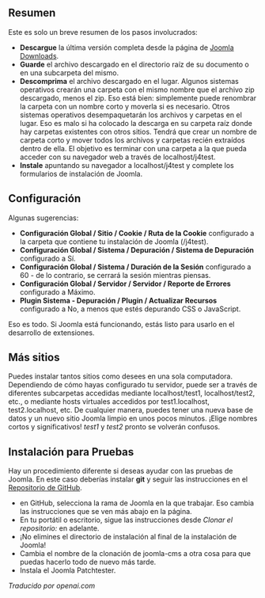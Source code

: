 <!-- Filename: J4.x:Developer:_Required_Software / Display title: Instalar Joomla -->

## Resumen

Este es solo un breve resumen de los pasos involucrados:

- **Descargue** la última versión completa desde la página de [Joomla Downloads](https://downloads.joomla.org/).
- **Guarde** el archivo descargado en el directorio raíz de su documento o en una subcarpeta del mismo.
- **Descomprima** el archivo descargado en el lugar. Algunos sistemas operativos crearán una carpeta con el mismo nombre que el archivo zip descargado, menos el zip. Eso está bien: simplemente puede renombrar la carpeta con un nombre corto y moverla si es necesario. Otros sistemas operativos desempaquetarán los archivos y carpetas en el lugar. Eso es malo si ha colocado la descarga en su carpeta raíz donde hay carpetas existentes con otros sitios. Tendrá que crear un nombre de carpeta corto y mover todos los archivos y carpetas recién extraídos dentro de ella. El objetivo es terminar con una carpeta a la que pueda acceder con su navegador web a través de localhost/j4test.
- **Instale** apuntando su navegador a localhost/j4test y complete los formularios de instalación de Joomla.

## Configuración

Algunas sugerencias:

- **Configuración Global / Sitio / Cookie / Ruta de la Cookie** configurado a la carpeta que contiene tu instalación de Joomla (/j4test).
- **Configuración Global / Sistema / Depuración / Sistema de Depuración** configurado a Sí.
- **Configuración Global / Sistema / Duración de la Sesión** configurado a 60 - de lo contrario, se cerrará la sesión mientras piensas.
- **Configuración Global / Servidor / Servidor / Reporte de Errores** configurado a Máximo.
- **Plugin Sistema - Depuración / Plugin / Actualizar Recursos** configurado a No, a menos que estés depurando CSS o JavaScript.

Eso es todo. Si Joomla está funcionando, estás listo para usarlo en el desarrollo de extensiones.

## Más sitios

Puedes instalar tantos sitios como desees en una sola computadora. Dependiendo de cómo hayas configurado tu servidor, puede ser a través de diferentes subcarpetas accedidas mediante localhost/test1, localhost/test2, etc., o mediante hosts virtuales accedidos por test1.localhost, test2.localhost, etc. De cualquier manera, puedes tener una nueva base de datos y un nuevo sitio Joomla limpio en unos pocos minutos. ¡Elige nombres cortos y significativos! *test1* y *test2* pronto se volverán confusos.

## Instalación para Pruebas

Hay un procedimiento diferente si deseas ayudar con las pruebas de Joomla. En este caso deberías instalar **git** y seguir las instrucciones en el [Repositorio de GitHub](https://github.com/joomla/joomla-cms).

- en GitHub, selecciona la rama de Joomla en la que trabajar. Eso cambia las instrucciones que se ven más abajo en la página.
- En tu portátil o escritorio, sigue las instrucciones desde *Clonar el repositorio:* en adelante.
- ¡No elimines el directorio de instalación al final de la instalación de Joomla!
- Cambia el nombre de la clonación de joomla-cms a otra cosa para que puedas hacerlo todo de nuevo más tarde.
- Instala el Joomla Patchtester.

*Traducido por openai.com*

